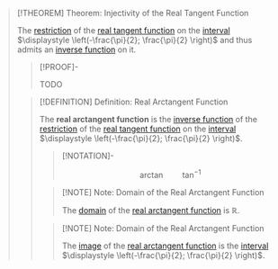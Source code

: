 >[!THEOREM] Theorem: Injectivity of the Real Tangent Function
>
>The [restriction](../../../../../../Functions/Restriction.md) of the [real tangent function](../../Real%20Tangent%20Function/Real%20Tangent%20Function.md) on the [interval](../../../../../../../Set%20Theory/Ordering/Intervals.md) $\displaystyle \left(-\frac{\pi}{2}; \frac{\pi}{2} \right)$ and thus admits an [inverse function](../../../../../../Functions/Types%20of%20Functions/Inverse%20Function.md) on it.
>
>>[!PROOF]-
>>
>>TODO
>>
>
>>[!DEFINITION] Definition: Real Arctangent Function
>>
>>The **real arctangent function** is the [inverse function](../../../../../../Functions/Types%20of%20Functions/Inverse%20Function.md) of the [restriction](../../../../../../Functions/Restriction.md) of the [real tangent function](../../Real%20Tangent%20Function/Real%20Tangent%20Function.md) on the [interval](../../../../../../../Set%20Theory/Ordering/Intervals.md) $\displaystyle \left(-\frac{\pi}{2}; \frac{\pi}{2} \right)$.
>>
>>>[!NOTATION]-
>>>
>>>$$
>>>\arctan \qquad \tan^{-1}
>>>$$
>>>
>>
>>>[!NOTE] Note: Domain of the Real Arctangent Function
>>>
>>>The [domain](../../../../../../Functions/Domain%20of%20a%20Function.md) of the [real arctangent function](Real%20Arctangent%20Function.md) is $\mathbb{R}$.
>>>
>>
>>>[!NOTE] Note: Domain of the Real Arctangent Function
>>>
>>>The [image](../../../../../../Functions/Image%20of%20a%20Function.md) of the [real arctangent function](Real%20Arctangent%20Function.md) is the [interval](../../../../../../../Set%20Theory/Ordering/Intervals.md) $\displaystyle \left(-\frac{\pi}{2}; \frac{\pi}{2} \right)$.
>>>
>>
>